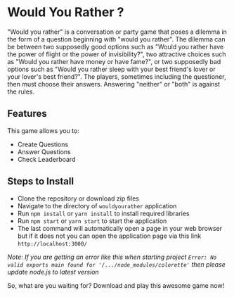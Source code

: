 # Would You Rather ?

"Would you rather" is a conversation or party game that poses a dilemma in the form of a question beginning with 
"would you rather". The dilemma can be between two supposedly good options such as "Would you rather have the power 
of flight or the power of invisibility?", two attractive choices such as "Would you rather have money or have fame?", 
or two supposedly bad options such as "Would you rather sleep with your best friend's lover or your lover's
best friend?". The players, sometimes including the questioner, then must choose their answers. 
Answering "neither" or "both" is against the rules. 

## Features

This game allows you to:

* Create Questions
* Answer Questions
* Check Leaderboard


## Steps to Install

- Clone the repository or download zip files
- Navigate to the directory of `wouldyourather` application
- Run `npm install` or `yarn install` to install required libraries
- Run `npm start` or `yarn start` to start the application
- The last command will automatically open a page in your web browser but if it does not you can open the application 
page via this link `http://localhost:3000/`

*Note*: *If you are getting an error like this when starting project `Error: No valid exports main found for '/.../node_modules/colorette'` then please update node.js to latest version*

So, what are you waiting for? Download and play this awesome game now!